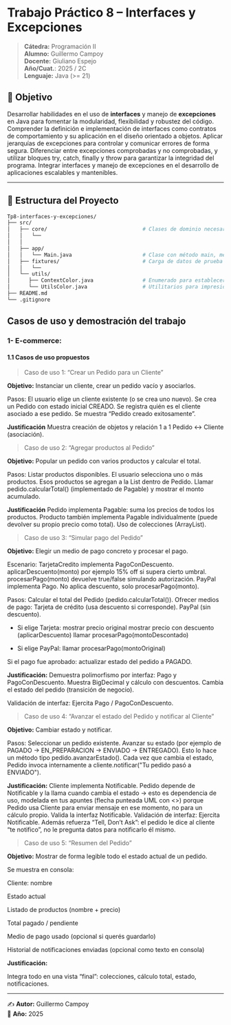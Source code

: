 # Trabajo Práctico 8 – Interfaces y Excepciones

> **Cátedra:** Programación II  
> **Alumno:** Guillermo Campoy  
> **Docente:** Giuliano Espejo  
> **Año/Cuat.**: 2025 / 2C  
> **Lenguaje:** Java (>= 21)

## 📌 Objetivo

Desarrollar habilidades en el uso de **interfaces** y manejo de **excepciones** en Java para
fomentar la modularidad, flexibilidad y robustez del código. Comprender la definición e
implementación de interfaces como contratos de comportamiento y su aplicación en el
diseño orientado a objetos. Aplicar jerarquías de excepciones para controlar y
comunicar errores de forma segura. Diferenciar entre excepciones comprobadas y no
comprobadas, y utilizar bloques try, catch, finally y throw para garantizar la
integridad del programa. Integrar interfaces y manejo de excepciones en el desarrollo
de aplicaciones escalables y mantenibles.

---

## 📂 Estructura del Proyecto

```bash
Tp8-interfaces-y-excepciones/
├── src/
│   ├── core/                               # Clases de dominio necesarias para el desarrollo de los ejercicios
│   │   └──                  
│   │
│   ├── app/
│   │   └── Main.java                       # Clase con método main, menu simple para ejecución del trabajo  
│   ├── fixtures/                           # Carga de datos de prueba para los ejercicios
│   │   └──    
│   └── utils/
│      ├── ContextColor.java                # Enumerado para establecer contextos para mensajes
│      └── UtilsColor.java                  # Utilitarios para impresión con colores
├── README.md
└── .gitignore
```

## Casos de uso y demostración del trabajo

### 1- E-commerce:

#### 1.1 Casos de uso propuestos

>Caso de uso 1: “Crear un Pedido para un Cliente”

**Objetivo:** Instanciar un cliente, crear un pedido vacío y asociarlos.

Pasos:
El usuario elige un cliente existente (o se crea uno nuevo).
Se crea un Pedido con estado inicial CREADO.
Se registra quién es el cliente asociado a ese pedido.
Se muestra “Pedido creado exitosamente”.

**Justificación**
Muestra creación de objetos y relación 1 a 1 Pedido ↔ Cliente (asociación).


>Caso de uso 2: “Agregar productos al Pedido”

**Objetivo:** Popular un pedido con varios productos y calcular el total.

Pasos:
Listar productos disponibles.
El usuario selecciona uno o más productos.
Esos productos se agregan a la List<Producto> dentro de Pedido.
Llamar pedido.calcularTotal() (implementado de Pagable) y mostrar el monto acumulado.

**Justificación**
Pedido implementa Pagable: suma los precios de todos los productos.
Producto también implementa Pagable individualmente (puede devolver su propio precio como total).
Uso de colecciones (ArrayList).

>Caso de uso 3: “Simular pago del Pedido”

**Objetivo:** Elegir un medio de pago concreto y procesar el pago.

Escenario:
TarjetaCredito implementa PagoConDescuento.
aplicarDescuento(monto) por ejemplo 15% off si supera cierto umbral.
procesarPago(monto) devuelve true/false simulando autorización.
PayPal implementa Pago. No aplica descuento, solo procesarPago(monto).

Pasos:
Calcular el total del Pedido (pedido.calcularTotal()).
Ofrecer medios de pago:
Tarjeta de crédito (usa descuento si corresponde).
PayPal (sin descuento).

* Si elige Tarjeta:
mostrar precio original mostrar precio con descuento (aplicarDescuento)
llamar procesarPago(montoDescontado)

* Si elige PayPal: llamar procesarPago(montoOriginal)

Si el pago fue aprobado:
actualizar estado del pedido a PAGADO.

**Justificación:**
Demuestra polimorfismo por interfaz: Pago y PagoConDescuento.
Muestra BigDecimal y cálculo con descuentos.
Cambia el estado del pedido (transición de negocio).

Validación de interfaz:
Ejercita Pago / PagoConDescuento.

> Caso de uso 4: “Avanzar el estado del Pedido y notificar al Cliente”

**Objetivo:** Cambiar estado y notificar.

Pasos:
Seleccionar un pedido existente.
Avanzar su estado (por ejemplo de PAGADO → EN_PREPARACION → ENVIADO → ENTREGADO).
Esto lo hace un método tipo pedido.avanzarEstado().
Cada vez que cambia el estado, Pedido invoca internamente a cliente.notificar("Tu pedido pasó a ENVIADO").

**Justificación:**
Cliente implementa Notificable.
Pedido depende de Notificable y la llama cuando cambia el estado → esto es dependencia de uso, modelada en tus apuntes (flecha punteada UML con <<call>>) porque Pedido usa Cliente para enviar mensaje en ese momento, no para un cálculo propio.
Valida la interfaz Notificable.
Validación de interfaz:
Ejercita Notificable.
Además refuerza “Tell, Don’t Ask”: el pedido le dice al cliente “te notifico”, no le pregunta datos para notificarlo él mismo.

>Caso de uso 5: “Resumen del Pedido”

**Objetivo:** Mostrar de forma legible todo el estado actual de un pedido.

Se muestra en consola:

Cliente: nombre

Estado actual

Listado de productos (nombre + precio)

Total pagado / pendiente

Medio de pago usado (opcional si querés guardarlo)

Historial de notificaciones enviadas (opcional como texto en consola)

**Justificación:**

Integra todo en una vista “final”: colecciones, cálculo total, estado, notificaciones.

---
✍️ **Autor:** Guillermo Campoy  
📅 **Año:** 2025